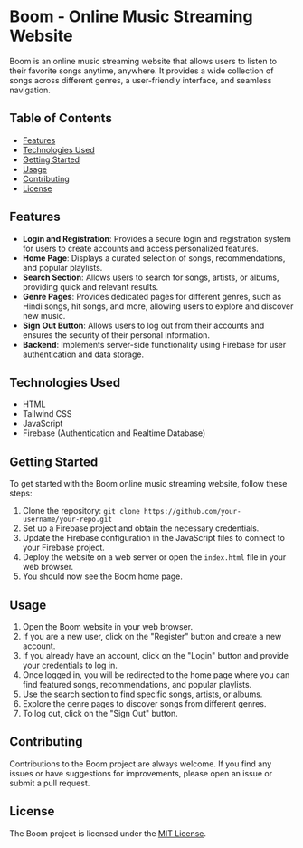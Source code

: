 # Boom - Online Music Streaming Website

Boom is an online music streaming website that allows users to listen to their favorite songs anytime, anywhere. It provides a wide collection of songs across different genres, a user-friendly interface, and seamless navigation.

## Table of Contents

- [Features](#features)
- [Technologies Used](#technologies-used)
- [Getting Started](#getting-started)
- [Usage](#usage)
- [Contributing](#contributing)
- [License](#license)

## Features

- **Login and Registration**: Provides a secure login and registration system for users to create accounts and access personalized features.
- **Home Page**: Displays a curated selection of songs, recommendations, and popular playlists.
- **Search Section**: Allows users to search for songs, artists, or albums, providing quick and relevant results.
- **Genre Pages**: Provides dedicated pages for different genres, such as Hindi songs, hit songs, and more, allowing users to explore and discover new music.
- **Sign Out Button**: Allows users to log out from their accounts and ensures the security of their personal information.
- **Backend**: Implements server-side functionality using Firebase for user authentication and data storage.

## Technologies Used

- HTML
- Tailwind CSS
- JavaScript
- Firebase (Authentication and Realtime Database)

## Getting Started

To get started with the Boom online music streaming website, follow these steps:

1. Clone the repository: `git clone https://github.com/your-username/your-repo.git`
2. Set up a Firebase project and obtain the necessary credentials.
3. Update the Firebase configuration in the JavaScript files to connect to your Firebase project.
4. Deploy the website on a web server or open the `index.html` file in your web browser.
5. You should now see the Boom home page.

## Usage

1. Open the Boom website in your web browser.
2. If you are a new user, click on the "Register" button and create a new account.
3. If you already have an account, click on the "Login" button and provide your credentials to log in.
4. Once logged in, you will be redirected to the home page where you can find featured songs, recommendations, and popular playlists.
5. Use the search section to find specific songs, artists, or albums.
6. Explore the genre pages to discover songs from different genres.
7. To log out, click on the "Sign Out" button.

## Contributing

Contributions to the Boom project are always welcome. If you find any issues or have suggestions for improvements, please open an issue or submit a pull request.

## License

The Boom project is licensed under the [MIT License](LICENSE).

